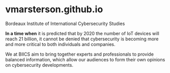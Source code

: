 # vmarsterson.github.io
<html>
<h> Bordeaux Institute of International Cybersecurity Studies </h>
	<p><strong>In a time when</strong> it is predicted that by 2020 the number of IoT devices will reach 21 billion, it cannot be denied that cybersecurity is becoming more and more critical to both individuals and companies.</p>
	<p> We at BIICS aim to bring together experts and professionals to provide balanced information, which allow our audiences to form their own opinions on cybersecurity developments. </p>

</html>


